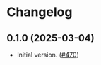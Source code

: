 # Changelog

## 0.1.0 (2025-03-04)

- Initial version. ([#470](https://github.com/OpenZeppelin/contracts-wizard/pull/470))
